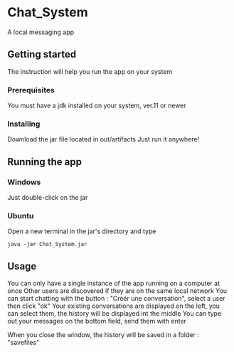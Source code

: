 # Chat_System
A local messaging app

## Getting started
The instruction will help you run the app on your system

### Prerequisites
You must have a jdk installed on your system, ver.11 or newer

### Installing
Download the jar file located in out/artifacts
Just run it anywhere!

## Running the app

### Windows
Just double-click on the jar

### Ubuntu
Open a new terminal in the jar's directory and type
```
java -jar Chat_System.jar
```

## Usage
You can only have a single instance of the app running on a computer at once
Other users are discovered if they are on the same local network
You can start chatting with the button : "Créér une conversation", select a user then click "ok"
Your existing conversations are displayed on the left, you can select them, the history will be displayed int the middle
You can type out your messages on the bottom field, send them with enter

When you close the window, the history will be saved in a folder : "savefiles"
